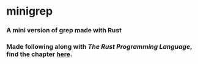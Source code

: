 # minigrep

### A mini version of grep made with Rust


### Made following along with *The Rust Programming Language*, find the chapter [here](https://doc.rust-lang.org/book/ch12-00-an-io-project.html). 